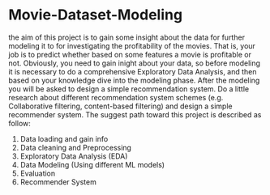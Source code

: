 # Movie-Dataset-Modeling
the aim of this project is to gain some insight about the data for further modeling it to for investigating the profitability of the movies. That is, your job is to predict whether based on some features a movie is profitable or not. Obviously, you need to gain inight about your data, so before modeling it is necessary to do a comprehensive Exploratory Data Analysis, and then based on your knowledge dive into the modeling phase. After the modeling you will be asked to design a simple recommendation system. Do a little research about different recommendation system schemes (e.g. Collaborative filtering, content-based filtering) and design a simple recommender system. The suggest path toward this project is described as follow:
1. Data loading and gain info
2. Data cleaning and Preprocessing
3. Exploratory Data Analysis (EDA)
4. Data Modeling (Using different ML models)
5. Evaluation
6. Recommender System
